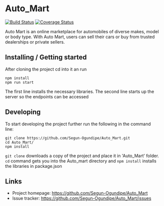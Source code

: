 # Auto_Mart
[![Build Status](https://travis-ci.com/Segun-Ogundipe/Auto_Mart.svg?branch=develop)](https://travis-ci.com/Segun-Ogundipe/Auto_Mart)
[![Coverage Status](https://coveralls.io/repos/github/Segun-Ogundipe/Auto_Mart/badge.svg?branch=develop)](https://coveralls.io/github/Segun-Ogundipe/Auto_Mart?branch=develop)

Auto Mart is an online marketplace for automobiles of diverse makes, model or body type. With Auto Mart, users can sell their cars or buy from trusted dealerships or private sellers.

## Installing / Getting started

After cloning the project cd into it an run

```shell
npm install
npm run start
```

The first line installs the necessary libraries. The second line starts up the server so the endpoints can be accessed

## Developing

To start developing the project further run the following in the command line:

```shell
git clone https://github.com/Segun-Ogundipe/Auto_Mart.git
cd Auto_Mart/
npm install
```

`git clone` downloads a copy of the project and place it in 'Auto_Mart' folder.
`cd` command gets you into the Auto_mart directory and `npm install` installs the libraries in package.json

## Links

- Project homepage: https://github.com/Segun-Ogundipe/Auto_Mart
- Issue tracker: https://github.com/Segun-Ogundipe/Auto_Mart/issues